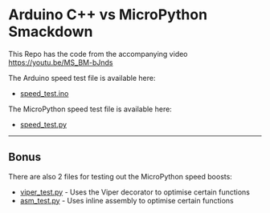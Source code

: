 # Arduino C++ vs MicroPython Smackdown

This Repo has the code from the accompanying video <https://youtu.be/MS_BM-bJnds>

The Arduino speed test file is available here:

* [speed_test.ino](/speed_test/speed_test.ino)

The MicroPython speed test file is available here:

* [speed_test.py](speed_test.py)

---

## Bonus

There are also 2 files for testing out the MicroPython speed boosts:

* [viper_test.py](viper_test.py) - Uses the Viper decorator to optimise certain functions
* [asm_test.py](asm_test.py) - Uses inline assembly to optimise certain functions

